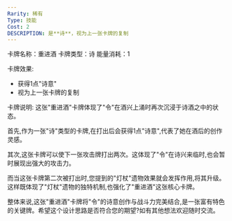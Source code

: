 ```yaml
---
Rarity: 稀有
Type: 技能
Cost: 2
DESCRIPTION: 是**诗**，视为上一张卡牌的复制
---
```


卡牌名称：重进酒
卡牌类型：诗
能量消耗：1

卡牌效果:
- 获得1点"诗意"
- 视为上一张卡牌的复制

卡牌说明:
这张"重进酒"卡牌体现了"令"在酒兴上涌时再次沉浸于诗酒之中的状态。

首先,作为一张"诗"类型的卡牌,在打出后会获得1点"诗意",代表了她在酒后的创作灵感。

其次,这张卡牌可以使下一张攻击牌打出两次。这体现了"令"在诗兴来临时,也会暂时展现出强大的攻击力。

而当这张卡牌第二次被打出时,您提到的"灯杖"遗物效果就会发挥作用,将其升级。这样既体现了"灯杖"遗物的独特机制,也强化了"重进酒"这张核心卡牌。

整体来说,这张"重进酒"卡牌将"令"的诗意创作与战斗力完美结合,是一张富有特色的关键牌。希望这个设计思路是否符合您的期望?如有其他想法欢迎随时交流。